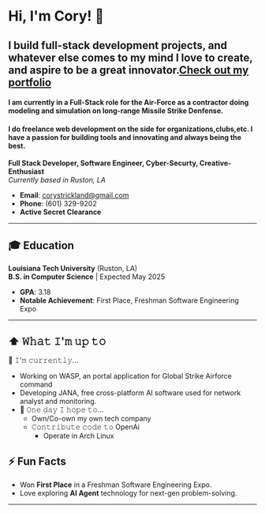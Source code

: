# Hi, I'm Cory! 👋
## I build full-stack development projects, and whatever else comes to my mind I love to create, and aspire to be a great innovator.[Check out my portfolio](https://corystrickland.com/)
#### I am currently in a Full-Stack role for the Air-Force as a contractor doing modeling and simulation on long-range Missile Strike Denfense.
#### I do freelance web development on the side for organizations,clubs,etc. I have a passion for building tools and innovating and always being the best.
**Full Stack Developer, Software Engineer, Cyber-Securty, Creative-Enthusiast**  
*Currently based in Ruston, LA*

- **Email**: [corystrickland@gmail.com](mailto:corystrickland@gmail.com)  
- **Phone**: (601) 329-9202  
- **Active Secret Clearance**  

---

## 🎓 Education

**Louisiana Tech University** (Ruston, LA)  
**B.S. in Computer Science** | Expected May 2025  
- **GPA**: 3.18  
- **Notable Achievement**: First Place, Freshman Software Engineering Expo  

---

## ⬆ 𝚆𝚑𝚊𝚝 𝙸'𝚖 𝚞𝚙 𝚝𝚘

  🔨 𝙸'𝚖 𝚌𝚞𝚛𝚛𝚎𝚗𝚝𝚕𝚢...

- Working on WASP, an portal application for Global Strike Airforce command
- Developing JANA, free cross-platform AI software used for network analyst and monitoring.
- 🤞 𝙾𝚗𝚎 𝚍𝚊𝚢 𝙸 𝚑𝚘𝚙𝚎 𝚝𝚘...
  - Own/Co-own my own tech company
  - 𝙲𝚘𝚗𝚝𝚛𝚒𝚋𝚞𝚝𝚎 𝚌𝚘𝚍𝚎 𝚝𝚘 OpenAi
      - Operate in Arch Linux   

## ⚡ Fun Facts
- Won **First Place** in a Freshman Software Engineering Expo.  
- Love exploring **AI Agent** technology for next-gen problem-solving.  

---
